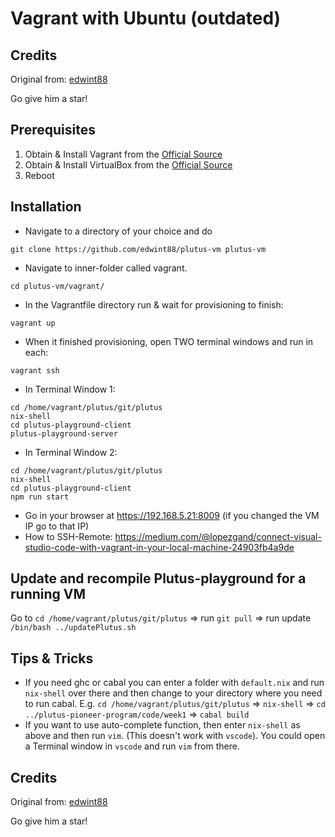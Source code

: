 # Vagrant with Ubuntu (outdated)

## Credits
Original from: [edwint88](https://github.com/edwint88/plutus-vm)

Go give him a star!

## Prerequisites

1. Obtain & Install Vagrant from the [Official Source](https://www.vagrantup.com)
2. Obtain & Install VirtualBox from the [Official Source](https://www.virtualbox.org)
3. Reboot

## Installation

* Navigate to a directory of your choice and do

```ssh
git clone https://github.com/edwint88/plutus-vm plutus-vm
```

* Navigate to inner-folder called vagrant.

```ssh
cd plutus-vm/vagrant/
```

* In the Vagrantfile directory run & wait for provisioning to finish:

```ssh
vagrant up
```

* When it finished provisioning, open TWO terminal windows and run in each:

```ssh
vagrant ssh
```

* In Terminal Window 1:

```ssh
cd /home/vagrant/plutus/git/plutus
nix-shell
cd plutus-playground-client
plutus-playground-server
```

* In Terminal Window 2:

```ssh
cd /home/vagrant/plutus/git/plutus
nix-shell
cd plutus-playground-client
npm run start
```

* Go in your browser at https://192.168.5.21:8009 (if you changed the VM IP go to that IP)
* How to SSH-Remote: https://medium.com/@lopezgand/connect-visual-studio-code-with-vagrant-in-your-local-machine-24903fb4a9de

## Update and recompile Plutus-playground for a running VM 
Go to `cd /home/vagrant/plutus/git/plutus` => run `git pull` => run update `/bin/bash ../updatePlutus.sh`

## Tips & Tricks

* If you need ghc or cabal you can enter a folder with `default.nix` and run `nix-shell` over there and then change to your directory where you need to run cabal. E.g. `cd /home/vagrant/plutus/git/plutus` => `nix-shell` => `cd ../plutus-pioneer-program/code/week1` => `cabal build`
* If you want to use auto-complete function, then enter `nix-shell` as above and then run `vim`. (This doesn't work with `vscode`). You could open a Terminal window in `vscode` and run `vim` from there.


## Credits
Original from: [edwint88](https://github.com/edwint88/plutus-vm)

Go give him a star!
